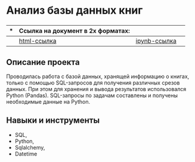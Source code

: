 # Анализ базы данных книг

### 
|   *  | Ссылка на документ в 2х форматах:                           |                              |                               |
| ---- | ------------------------------------------------------------ | ------------------------------------------------------------ | ------------------------------------------------------------ |
|    | [html-ссылка](https://github.com/Aserg0/Projects/blob/main/Анализ%20базы%20данных%20книг/Анализ%20базы%20данных%20книг.html)  |  [ipynb-ссылка](https://github.com/Aserg0/Projects/blob/main/Анализ%20базы%20данных%20книг/Анализ%20базы%20данных%20книг.ipynb) |      |



## Описание проекта

Проводилась работа с базой данных,  хранящей информацию о книгах, только с помощью SQL-запросов для получения различных срезов данных.  При этом для хранения и вывода результатов использовался Python (Pandas). SQL-запросы по задачам составлены и получены необходимые данные на Python.



## Навыки и инструменты

- SQL, 
- Python, 
- Sqlalchemy, 
- Datetime
